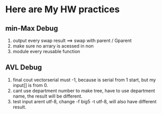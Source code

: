 # Here are My HW practices
## min-Max Debug
1. output every swap result ==> swap with parent / Gparent
2. make sure no arrary is acessed in non
3. module every reusable function

## AVL Debug
1. final cout vectorserial must -1, because is serial from 1 start, but my input[] is from 0.
2. cant use department number to make tree, have to use department name, the result will be different. 
3. test input arent utf-8, change -f big5 -t utf-8, will also have different result.
